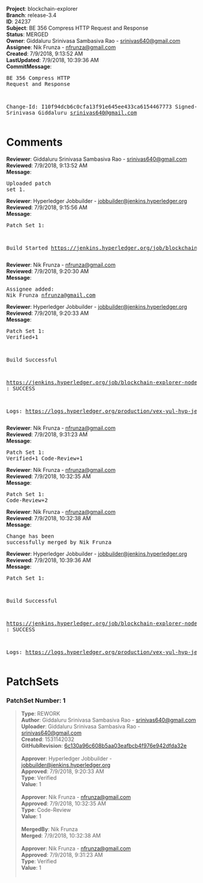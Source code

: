 <strong>Project</strong>: blockchain-explorer</br><strong>Branch</strong>: release-3.4<br><strong>ID</strong>: 24237<br><strong>Subject</strong>: BE 356 Compress HTTP Request and Response<br><strong>Status</strong>: MERGED<br><strong>Owner</strong>: Giddaluru Srinivasa Sambasiva Rao - srinivas640@gmail.com<br><strong>Assignee</strong>: Nik Frunza - nfrunza@gmail.com<br><strong>Created</strong>: 7/9/2018, 9:13:52 AM<br><strong>LastUpdated</strong>: 7/9/2018, 10:39:36 AM<br><strong>CommitMessage</strong>:<br><pre>BE 356 Compress HTTP Request and Response

Change-Id: I10f94dcb6c0cfa13f91e645ee433ca6154467773
Signed-off-by: Srinivasa Giddaluru <srinivas640@gmail.com>
</pre><h1>Comments</h1><strong>Reviewer</strong>: Giddaluru Srinivasa Sambasiva Rao - srinivas640@gmail.com<br><strong>Reviewed</strong>: 7/9/2018, 9:13:52 AM<br><strong>Message</strong>: <pre>Uploaded patch set 1.</pre><strong>Reviewer</strong>: Hyperledger Jobbuilder - jobbuilder@jenkins.hyperledger.org<br><strong>Reviewed</strong>: 7/9/2018, 9:15:56 AM<br><strong>Message</strong>: <pre>Patch Set 1:

Build Started https://jenkins.hyperledger.org/job/blockchain-explorer-node6-verify-x86_64/273/</pre><strong>Reviewer</strong>: Nik Frunza - nfrunza@gmail.com<br><strong>Reviewed</strong>: 7/9/2018, 9:20:30 AM<br><strong>Message</strong>: <pre>Assignee added: Nik Frunza <nfrunza@gmail.com></pre><strong>Reviewer</strong>: Hyperledger Jobbuilder - jobbuilder@jenkins.hyperledger.org<br><strong>Reviewed</strong>: 7/9/2018, 9:20:33 AM<br><strong>Message</strong>: <pre>Patch Set 1: Verified+1

Build Successful 

https://jenkins.hyperledger.org/job/blockchain-explorer-node6-verify-x86_64/273/ : SUCCESS

Logs: https://logs.hyperledger.org/production/vex-yul-hyp-jenkins-3/blockchain-explorer-node6-verify-x86_64/273</pre><strong>Reviewer</strong>: Nik Frunza - nfrunza@gmail.com<br><strong>Reviewed</strong>: 7/9/2018, 9:31:23 AM<br><strong>Message</strong>: <pre>Patch Set 1: Verified+1 Code-Review+1</pre><strong>Reviewer</strong>: Nik Frunza - nfrunza@gmail.com<br><strong>Reviewed</strong>: 7/9/2018, 10:32:35 AM<br><strong>Message</strong>: <pre>Patch Set 1: Code-Review+2</pre><strong>Reviewer</strong>: Nik Frunza - nfrunza@gmail.com<br><strong>Reviewed</strong>: 7/9/2018, 10:32:38 AM<br><strong>Message</strong>: <pre>Change has been successfully merged by Nik Frunza</pre><strong>Reviewer</strong>: Hyperledger Jobbuilder - jobbuilder@jenkins.hyperledger.org<br><strong>Reviewed</strong>: 7/9/2018, 10:39:36 AM<br><strong>Message</strong>: <pre>Patch Set 1:

Build Successful 

https://jenkins.hyperledger.org/job/blockchain-explorer-node6-merge-x86_64/149/ : SUCCESS

Logs: https://logs.hyperledger.org/production/vex-yul-hyp-jenkins-3/blockchain-explorer-node6-merge-x86_64/149</pre><h1>PatchSets</h1><h3>PatchSet Number: 1</h3><blockquote><strong>Type</strong>: REWORK<br><strong>Author</strong>: Giddaluru Srinivasa Sambasiva Rao - srinivas640@gmail.com<br><strong>Uploader</strong>: Giddaluru Srinivasa Sambasiva Rao - srinivas640@gmail.com<br><strong>Created</strong>: 1531142032<br><strong>GitHubRevision</strong>: [6c130a96c608b5aa03eafbcb4f976e942dfda32e](https://github.com/hyperledger/blockchain-explorer/commit/6c130a96c608b5aa03eafbcb4f976e942dfda32e)<br><br><strong>Approver</strong>: Hyperledger Jobbuilder - jobbuilder@jenkins.hyperledger.org<br><strong>Approved</strong>: 7/9/2018, 9:20:33 AM<br><strong>Type</strong>: Verified<br><strong>Value</strong>: 1<br><br><strong>Approver</strong>: Nik Frunza - nfrunza@gmail.com<br><strong>Approved</strong>: 7/9/2018, 10:32:35 AM<br><strong>Type</strong>: Code-Review<br><strong>Value</strong>: 1<br><br><strong>MergedBy</strong>: Nik Frunza<br><strong>Merged</strong>: 7/9/2018, 10:32:38 AM<br><br><strong>Approver</strong>: Nik Frunza - nfrunza@gmail.com<br><strong>Approved</strong>: 7/9/2018, 9:31:23 AM<br><strong>Type</strong>: Verified<br><strong>Value</strong>: 1<br><br></blockquote>